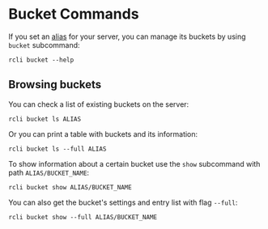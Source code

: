 # Bucket Commands

If you set an [alias](./aliases.md) for your server, you can manage its buckets by using `bucket` subcommand:

```shell
rcli bucket --help
```

## Browsing buckets

You can check a list of existing buckets on the server:

```shell
rcli bucket ls ALIAS
```

Or you can print a table with buckets and its information:

```shell
rcli bucket ls --full ALIAS
```

To show information about a certain bucket use the `show` subcommand with path `ALIAS/BUCKET_NAME`:

```shell
rcli bucket show ALIAS/BUCKET_NAME
```

You can also get the bucket's settings and entry list with flag `--full`:

```shell
rcli bucket show --full ALIAS/BUCKET_NAME
```
